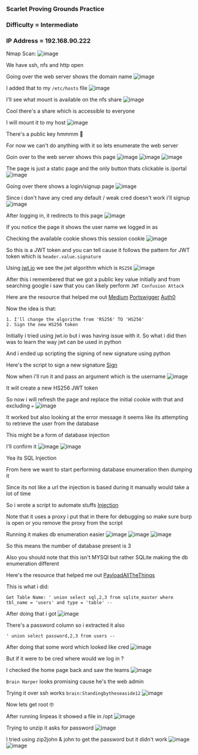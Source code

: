 <h3> Scarlet Proving Grounds Practice </h3>

### Difficulty = Intermediate

### IP Address = 192.168.90.222

Nmap Scan:
![image](https://user-images.githubusercontent.com/127159644/224586187-fae11163-7370-4fea-86ae-d99473807e2f.png)

We have ssh, nfs and http open 

Going over the web server shows the domain name
![image](https://user-images.githubusercontent.com/127159644/224586517-d17413ea-3d64-4146-a68e-72b4d6b49d59.png)

I added that to my `/etc/hosts` file 
![image](https://user-images.githubusercontent.com/127159644/224586558-8d9aead4-2ba2-4372-843e-393ae1b9d2b0.png)

I'll see what mount is available on the nfs share
![image](https://user-images.githubusercontent.com/127159644/224586592-6e77df84-ec35-46e8-ac47-37b06ca6d119.png)

Cool there's a share which is accessible to everyone

I will mount it to my host
![image](https://user-images.githubusercontent.com/127159644/224586786-89c57c01-f0cb-4f94-aef1-fe69f327a56d.png)

There's a public key hmmmm 🤔

For now we can't do anything with it so lets enumerate the web server

Goin over to the web server shows this page
![image](https://user-images.githubusercontent.com/127159644/224586869-8dca2727-f94a-476a-a970-fc56b708e5c2.png)
![image](https://user-images.githubusercontent.com/127159644/224586892-2cdebbd1-dd0c-4e54-bb3c-6140a237cb6e.png)
![image](https://user-images.githubusercontent.com/127159644/224586925-f17a4107-7460-4830-97b2-0ba73bcf4965.png)

The page is just a static page and the only button thats clickable is /portal
![image](https://user-images.githubusercontent.com/127159644/224587000-49f9c564-3e58-4d21-b6cc-bb78d2640789.png)

Going over there shows a login/signup page
![image](https://user-images.githubusercontent.com/127159644/224587029-dfab68d9-dd29-4224-9844-60e06207da1c.png)

Since i don't have any cred any default / weak cred doesn't work i'll signup 
![image](https://user-images.githubusercontent.com/127159644/224587082-338e2f9c-d819-4129-a26f-3565fce97df3.png)

After logging in, it redirects to this page
![image](https://user-images.githubusercontent.com/127159644/224587183-ea099eb0-3d4d-4ec4-9f19-867137e00f36.png)

If you notice the page it shows the user name we logged in as 

Checking the available cookie shows this session cookie
![image](https://user-images.githubusercontent.com/127159644/224587252-d37a9682-1b9b-4b66-98d5-fb94aefdcffa.png)

So this is a JWT token and you can tell cause it follows the pattern for JWT token which is `header.value.signature`

Using [jwt.io](https://jwt.io/) we see the jwt algorithm which is `RS256`
![image](https://user-images.githubusercontent.com/127159644/224587413-53993398-1740-41fe-9610-9322aedd9488.png)

After this i remembered that we got a public key value initially and from searching google i saw that you can likely perform `JWT Confusion Attack`

Here are the resource that helped me out
[Medium](https://nav7neeet.medium.com/jwt-key-confusion-attack-part1-556c2db4f148)
[Portswigger](https://portswigger.net/web-security/jwt/algorithm-confusion)
[Auth0](https://auth0.com/blog/how-to-handle-jwt-in-python/)

Now the idea is that:

```
1. I'll change the algorithm from 'RS256' TO 'HS256'
2. Sign the new HS256 token
```

Initially i tried using jwt.io but i was having issue with it. So what i did then was to learn the way jwt can be used in python 

And i ended up scripting the signing of new signature using python

Here's the script to sign a new signature [Sign](https://github.com/markuched13/markuched13.github.io/blob/main/solvescript/pg/scarlet/signkey.py)

Now when i'll run it and pass an argument which is the username 
![image](https://user-images.githubusercontent.com/127159644/224588181-d783cb6d-943b-4494-afc2-97af773da2ac.png)

It will create a new HS256 JWT token 

So now i will refresh the page and replace the initial cookie with that and excluding `=`
![image](https://user-images.githubusercontent.com/127159644/224588374-7ad4a3e8-9383-4d33-b7d2-f600bf670075.png)

It worked but also looking at the error message it seems like its attempting to retrieve the user from the database

This might be a form of database injection

I'll confirm it
![image](https://user-images.githubusercontent.com/127159644/224588632-09dedb80-4b25-4fdc-8bbd-01b46f3ceef0.png)
![image](https://user-images.githubusercontent.com/127159644/224588826-dfbb7030-915d-47b0-8a8a-a9727341c7b6.png)

Yea its SQL Injection 

From here we want to start performing database enumeration then dumping it

Since its not like a url the injection is based during it manually would take a lot of time

So i wrote a script to automate stuffs [Injection](https://github.com/markuched13/markuched13.github.io/blob/main/solvescript/pg/scarlet/inject.py)

Note that it uses a proxy i put that in there for debugging so make sure burp is open or you remove the proxy from the script

Running it makes db enumeration easier
![image](https://user-images.githubusercontent.com/127159644/224589695-df49c097-785e-452e-9fb9-44f6e9bd1f27.png)
![image](https://user-images.githubusercontent.com/127159644/224589720-cf6fd052-a6fd-4586-9484-829b0cb5beca.png)
![image](https://user-images.githubusercontent.com/127159644/224589760-2050fb7f-cb22-4577-a4ad-c29cdcd48dfa.png)

So this means the number of database present is 3 

Also you should note that this isn't MYSQl but rather SQLite making the db enumeration different

Here's the resource that helped me out [PayloadAllTheThings](https://github.com/swisskyrepo/PayloadsAllTheThings/blob/master/SQL%20Injection/SQLite%20Injection.md)

This is what i did:

```
Get Table Name: ' union select sql,2,3 from sqlite_master where tbl_name = 'users' and type = 'table' --
```
After doing that i got 
![image](https://user-images.githubusercontent.com/127159644/224590967-f3fc3de8-16bc-4718-8d98-8eb8adc3df76.png)

There's a password column so i extracted it also

```
' union select password,2,3 from users --
```

After doing that some word which looked like cred
![image](https://user-images.githubusercontent.com/127159644/224591328-38284f67-3641-4adf-890f-fec27da95b00.png)

But if it were to be cred where would we log in ?

I checked the home page back and saw the teams
![image](https://user-images.githubusercontent.com/127159644/224591503-b1b26114-1fc2-4218-933c-ebe393431a34.png)

`Brain Harper` looks promising cause he's the web admin

Trying it over ssh works `brain:Standingbytheseaside12`
![image](https://user-images.githubusercontent.com/127159644/224591608-ac50de60-c0c6-4633-85a5-ce7b438a59f7.png)


Now lets get root 🤓

After running linpeas it showed a file in /opt
![image](https://user-images.githubusercontent.com/127159644/224592073-9b99c914-d4c3-494b-ad29-3ed899be29a4.png)

Trying to unzip it asks for password
![image](https://user-images.githubusercontent.com/127159644/224592264-56182d67-902b-46f6-8fc3-2f153c266e5f.png)

I tried using zip2john & john to get the password but it didn't work
![image](https://user-images.githubusercontent.com/127159644/224592587-03990927-d6b5-4d7e-84b1-7cdc5cf8b899.png)
![image](https://user-images.githubusercontent.com/127159644/224592656-f20244cf-56dc-438a-9d56-c859a783f067.png)




